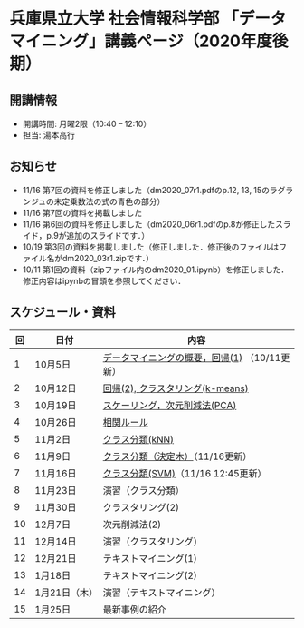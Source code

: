 # 兵庫県立大学 社会情報科学部 「データマイニング」講義ページ（2020年度後期）

## 開講情報
- 開講時間: 月曜2限（10:40 – 12:10）
- 担当: 湯本高行

## お知らせ
- 11/16 第7回の資料を修正しました（dm2020_07r1.pdfのp.12, 13, 15のラグランジュの未定乗数法の式の青色の部分）
- 11/16 第7回の資料を掲載しました
- 11/16 第6回の資料を修正しました（dm2020_06r1.pdfのp.8が修正したスライド，p.9が追加のスライドです．）
- 10/19 第3回の資料を掲載しました（修正しました．修正後のファイルはファイル名がdm2020_03r1.zipです．）
- 10/11 第1回の資料（zipファイル内のdm2020_01.ipynb）を修正しました．修正内容はipynbの冒頭を参照してください．

## スケジュール・資料

| 回   | 日付          | 内容                                                         |
| ---- | ------------- | ------------------------------------------------------------ |
| 1    | 10月5日       | [データマイニングの概要，回帰(1)](files/dm2020_01_20201011.zip) （10/11更新） |
| 2    | 10月12日      | [回帰(2), クラスタリング(k-means)](files/dm2020_02.zip)      |
| 3    | 10月19日      | [スケーリング，次元削減法(PCA)](files/dm2020_03r1.zip)       |
| 4    | 10月26日      | [相関ルール](files/dm2020_04.zip)                            |
| 5    | 11月2日       | [クラス分類(kNN)](files/dm2020_05.zip)                       |
| 6    | 11月9日       | [クラス分類（決定木）](files/dm2020_06r1.zip)（11/16更新）   |
| 7    | 11月16日      | [クラス分類(SVM)](files/dm2020_07r1.zip)（11/16 12:45更新）       |
| 8    | 11月23日      | 演習（クラス分類）                                           |
| 9    | 11月30日      | クラスタリング(2)                                            |
| 10   | 12月7日       | 次元削減法(2)                                                |
| 11   | 12月14日      | 演習（クラスタリング）                                       |
| 12   | 12月21日      | テキストマイニング(1)                                        |
| 13   | 1月18日       | テキストマイニング(2)                                        |
| 14   | 1月21日（木） | 演習（テキストマイニング）                                   |
| 15   | 1月25日       | 最新事例の紹介                                               |
